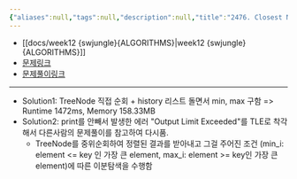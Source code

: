 ```yaml
---
{"aliases":null,"tags":null,"description":null,"title":"2476. Closest Nodes Queries in a Binary Search Tree {코멘트 있음}","created":"2023-11-03T16:45:13","updated":"2023-11-03T16:48750:32","dg-publish":true,"permalink":"/docs/algorithms/2476. Closest Nodes Queries in a Binary Search Tree {코멘트 있음}/","dgPassFrontmatter":true}
---
```


- [[docs/week12 {swjungle}{ALGORITHMS}\|week12 {swjungle}{ALGORITHMS}]]
- [문제링크](https://leetcode.com/contest/weekly-contest-320/problems/closest-nodes-queries-in-a-binary-search-tree/)
- [문제풀이링크](https://github.com/ChoiWheatley/swjungle-week12/blob/main/test-1/2476.%20Closest%20Nodes%20Queries%20in%20a%20Binary%20Search%20Tree.py)
___
- Solution1: TreeNode 직접 순회 +  history 리스트 돌면서 min, max 구함 =>  Runtime 1472ms, Memory 158.33MB
- Solution2: print를 안빼서 발생한 에러 "Output Limit Exceeded"를 TLE로 착각해서 다른사람의 문제풀이를 참고하여 다시품.
	- TreeNode를 중위순회하여  정렬된 결과를 받아내고 그걸 주어진 조건 (min_i: element <= key 인 가장 큰 element, max_i: element >= key인 가장 큰 element)에 따른 이분탐색을 수행함
